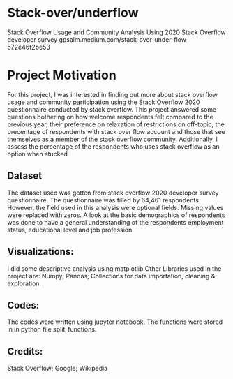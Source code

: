 # Stack-over/underflow
Stack Overflow Usage and Community Analysis Using 2020 Stack Overflow developer survey
gpsalm.medium.com/stack-over-under-flow-572e46f2be53

# Project Motivation
For this project, I was interested in finding out more about stack overflow usage and community participation using the Stack Overflow 2020 questionnaire conducted by stack overflow. This project answered some questions bothering on how welcome respondents felt compared to the previous year, their preference on relaxation of restrictions on off-topic, the precentage of respondents with stack over flow account and those that see themselves as a member of the stack overflow community.
Additionally, I assess the percentage of the respondents who uses stack overflow as an option when stucked

## Dataset
The dataset used was gotten from stack overflow 2020 developer survey questionnaire.
The questionnaire was filled by 64,461 respondents. However, the field used in this analysis were optional fields. Missing values were replaced with zeros.
A look at the basic demographics of respondents was done to have a general understanding of the respondents employment status, educational level and job profession.

## Visualizations:
I did some descriptive analysis using matplotlib
Other Libraries used in the project are: Numpy; Pandas; Collections for data importation, cleaning & exploration.

## Codes:
The codes were written using jupyter notebook.
The functions were stored in in python file split_functions.

## Credits:
Stack Overflow;
Google;
Wikipedia


